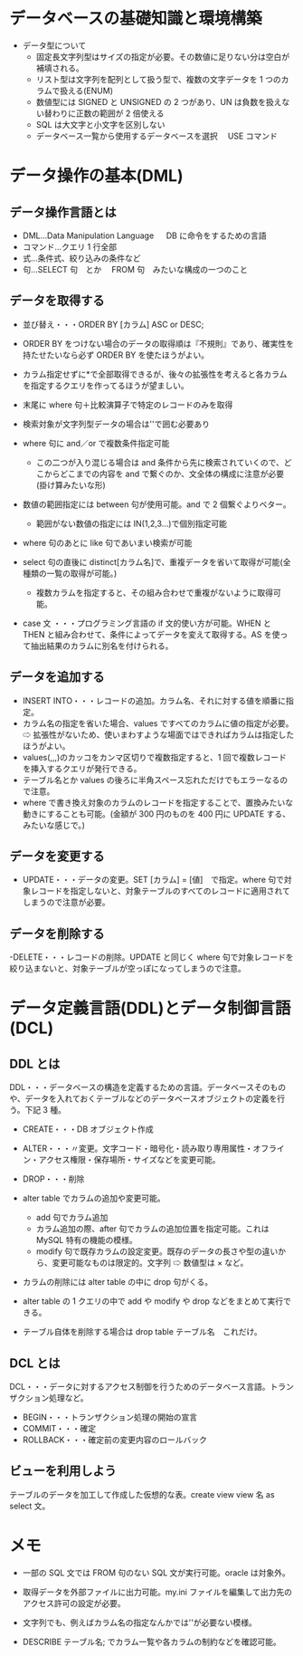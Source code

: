 # データベースの基礎知識と環境構築

- データ型について
  - 固定長文字列型はサイズの指定が必要。その数値に足りない分は空白が補填される。
  - リスト型は文字列を配列として扱う型で、複数の文字データを 1 つのカラムで扱える(ENUM)
  - 数値型には SIGNED と UNSIGNED の 2 つがあり、UN は負数を扱えない替わりに正数の範囲が 2 倍使える
  - SQL は大文字と小文字を区別しない
  - データベース一覧から使用するデータベースを選択　 USE コマンド

# データ操作の基本(DML)

## データ操作言語とは

- DML…Data Manipulation Language 　 DB に命令をするための言語
- コマンド…クエリ 1 行全部
- 式…条件式、絞り込みの条件など
- 句…SELECT 句　とか　 FROM 句　みたいな構成の一つのこと

## データを取得する

- 並び替え・・・ORDER BY [カラム] ASC or DESC;
- ORDER BY をつけない場合のデータの取得順は『不規則』であり、確実性を持たせたいなら必ず ORDER BY を使たほうがよい。
- カラム指定せずに\*で全部取得できるが、後々の拡張性を考えると各カラムを指定するクエリを作ってるほうが望ましい。
- 末尾に where 句＋比較演算子で特定のレコードのみを取得
- 検索対象が文字列型データの場合は''で囲む必要あり
- where 句に and／or で複数条件指定可能
  - この二つが入り混じる場合は and 条件から先に検索されていくので、どこからどこまでの内容を and で繋ぐのか、文全体の構成に注意が必要(掛け算みたいな形)
- 数値の範囲指定には between 句が使用可能。and で 2 個繋ぐよりベター。
  - 範囲がない数値の指定には IN(1,2,3...)で個別指定可能
- where 句のあとに like 句であいまい検索が可能
- select 句の直後に distinct[カラム名]で、重複データを省いて取得が可能(全種類の一覧の取得が可能。)

  - 複数カラムを指定すると、その組み合わせで重複がないように取得可能。

- case 文 ・・・プログラミング言語の if 文的使い方が可能。WHEN と THEN と組み合わせて、条件によってデータを変えて取得する。AS を使って抽出結果のカラムに別名を付けられる。

## データを追加する

- INSERT INTO・・・レコードの追加。カラム名、それに対する値を順番に指定。
- カラム名の指定を省いた場合、values ですべてのカラムに値の指定が必要。⇨ 拡張性がないため、使いまわすような場面ではできればカラムは指定したほうがよい。
- values(,,,)のカッコをカンマ区切りで複数指定すると、1 回で複数レコードを挿入するクエリが発行できる。
- テーブル名とか values の後ろに半角スペース忘れただけでもエラーなるので注意。
- where で書き換え対象のカラムのレコードを指定することで、置換みたいな動きにすることも可能。(金額が 300 円のものを 400 円に UPDATE する、みたいな感じで。)

## データを変更する

- UPDATE・・・データの変更。SET [カラム] = [値]　で指定。where 句で対象レコードを指定しないと、対象テーブルのすべてのレコードに適用されてしまうので注意が必要。

## データを削除する

-DELETE・・・レコードの削除。UPDATE と同じく where 句で対象レコードを絞り込まないと、対象テーブルが空っぽになってしまうので注意。

# データ定義言語(DDL)とデータ制御言語(DCL)

## DDL とは

DDL・・・データベースの構造を定義するための言語。データベースそのものや、データを入れておくテーブルなどのデータベースオブジェクトの定義を行う。下記 3 種。

- CREATE・・・DB オブジェクト作成
- ALTER・・・〃変更。文字コード・暗号化・読み取り専用属性・オフライン・アクセス権限・保存場所・サイズなどを変更可能。
- DROP・・・削除

- alter table でカラムの追加や変更可能。
  - add 句でカラム追加
  - カラム追加の際、after 句でカラムの追加位置を指定可能。これは MySQL 特有の機能の模様。
  - modify 句で既存カラムの設定変更。既存のデータの長さや型の違いから、変更可能なものは限定的。文字列 ⇨ 数値型は × など。
- カラムの削除には alter table の中に drop 句がくる。
- alter table の 1 クエリの中で add や modify や drop などをまとめて実行できる。
- テーブル自体を削除する場合は drop table テーブル名　これだけ。

## DCL とは

DCL・・・データに対するアクセス制御を行うためのデータベース言語。トランザクション処理など。

- BEGIN・・・トランザクション処理の開始の宣言
- COMMIT・・・確定
- ROLLBACK・・・確定前の変更内容のロールバック

## ビューを利用しよう

テーブルのデータを加工して作成した仮想的な表。create view view 名 as select 文。

# メモ

- 一部の SQL 文では FROM 句のない SQL 文が実行可能。oracle は対象外。
- 取得データを外部ファイルに出力可能。my.ini ファイルを編集して出力先のアクセス許可の設定が必要。
- 文字列でも、例えばカラム名の指定なんかでは''が必要ない模様。

- DESCRIBE テーブル名; でカラム一覧や各カラムの制約などを確認可能。
